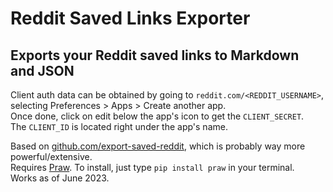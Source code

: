 # Reddit Saved Links Exporter
Exports your Reddit saved links to Markdown and JSON  
---
Client auth data can be obtained by going to `reddit.com/<REDDIT_USERNAME>`,   
selecting Preferences > Apps > Create another app.  
Once done, click on edit below the app's icon to get the `CLIENT_SECRET`.  
The `CLIENT_ID` is located right under the app's name.  

Based on [github.com/export-saved-reddit](https://github.com/csu/export-saved-reddit), which is probably way more powerful/extensive.  
Requires [Praw](https://github.com/praw-dev/praw). To install, just type ```pip install praw``` in your terminal.   
Works as of June 2023.